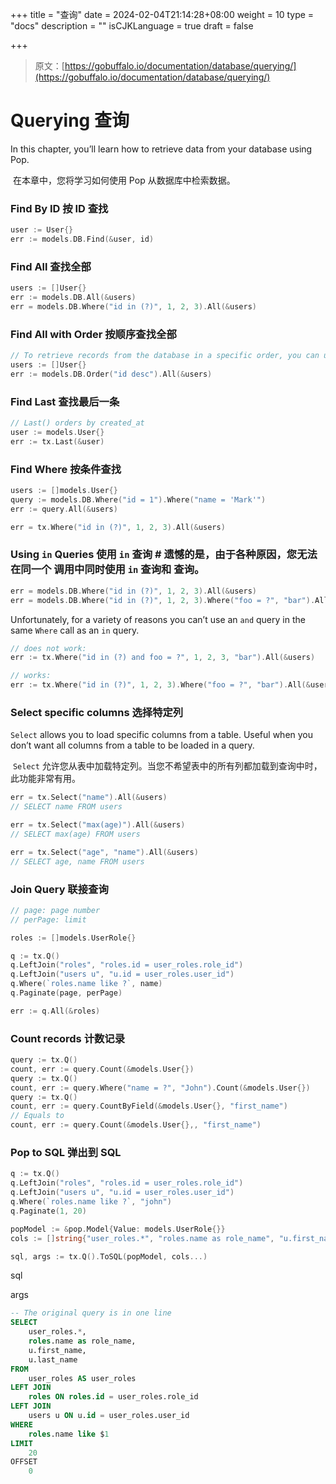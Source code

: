 +++
title = "查询"
date = 2024-02-04T21:14:28+08:00
weight = 10
type = "docs"
description = ""
isCJKLanguage = true
draft = false

+++

> 原文：[https://gobuffalo.io/documentation/database/querying/](https://gobuffalo.io/documentation/database/querying/)

# Querying 查询 

In this chapter, you’ll learn how to retrieve data from your database using Pop.

​	在本章中，您将学习如何使用 Pop 从数据库中检索数据。

### Find By ID 按 ID 查找 

```go
user := User{}
err := models.DB.Find(&user, id)
```

### Find All 查找全部 

```go
users := []User{}
err := models.DB.All(&users)
err = models.DB.Where("id in (?)", 1, 2, 3).All(&users)
```

### Find All with Order 按顺序查找全部 

```go
// To retrieve records from the database in a specific order, you can use the Order method
users := []User{}
err := models.DB.Order("id desc").All(&users)
```

### Find Last 查找最后一条 

```go
// Last() orders by created_at
user := models.User{}
err := tx.Last(&user)
```

### Find Where 按条件查找 

```go
users := []models.User{}
query := models.DB.Where("id = 1").Where("name = 'Mark'")
err := query.All(&users)

err = tx.Where("id in (?)", 1, 2, 3).All(&users)
```

### Using `in` Queries 使用 `in` 查询 # 遗憾的是，由于各种原因，您无法在同一个 调用中同时使用 `in` 查询和 查询。

```go
err = models.DB.Where("id in (?)", 1, 2, 3).All(&users)
err = models.DB.Where("id in (?)", 1, 2, 3).Where("foo = ?", "bar").All(&users)
```

Unfortunately, for a variety of reasons you can’t use an `and` query in the same `Where` call as an `in` query.

```go
// does not work:
err := tx.Where("id in (?) and foo = ?", 1, 2, 3, "bar").All(&users)

// works:
err := tx.Where("id in (?)", 1, 2, 3).Where("foo = ?", "bar").All(&users)
```

### Select specific columns 选择特定列 

`Select` allows you to load specific columns from a table. Useful when you don’t want all columns from a table to be loaded in a query.

​	 `Select` 允许您从表中加载特定列。当您不希望表中的所有列都加载到查询中时，此功能非常有用。

```go
err = tx.Select("name").All(&users)
// SELECT name FROM users

err = tx.Select("max(age)").All(&users)
// SELECT max(age) FROM users

err = tx.Select("age", "name").All(&users)
// SELECT age, name FROM users
```

### Join Query 联接查询 

```go
// page: page number
// perPage: limit

roles := []models.UserRole{}

q := tx.Q()
q.LeftJoin("roles", "roles.id = user_roles.role_id")
q.LeftJoin("users u", "u.id = user_roles.user_id")
q.Where(`roles.name like ?`, name)
q.Paginate(page, perPage)

err := q.All(&roles)
```

### Count records 计数记录 

```go
query := tx.Q()
count, err := query.Count(&models.User{})
query := tx.Q()
count, err := query.Where("name = ?", "John").Count(&models.User{})
query := tx.Q()
count, err := query.CountByField(&models.User{}, "first_name")
// Equals to
count, err := query.Count(&models.User{},, "first_name")
```

### Pop to SQL 弹出到 SQL 

```go
q := tx.Q()
q.LeftJoin("roles", "roles.id = user_roles.role_id")
q.LeftJoin("users u", "u.id = user_roles.user_id")
q.Where(`roles.name like ?`, "john")
q.Paginate(1, 20)

popModel := &pop.Model{Value: models.UserRole{}}
cols := []string{"user_roles.*", "roles.name as role_name", "u.first_name", "u.last_name"}

sql, args := tx.Q().ToSQL(popModel, cols...)
```

sql

args

```sql
-- The original query is in one line
SELECT
    user_roles.*,
    roles.name as role_name,
    u.first_name,
    u.last_name
FROM
    user_roles AS user_roles
LEFT JOIN
    roles ON roles.id = user_roles.role_id
LEFT JOIN
    users u ON u.id = user_roles.user_id
WHERE
    roles.name like $1
LIMIT
    20
OFFSET
    0
```